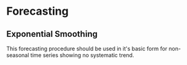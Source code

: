 # Forecasting
## Exponential Smoothing 
This forecasting procedure should be used in it's basic form for non-seasonal time series showing no systematic trend. 
